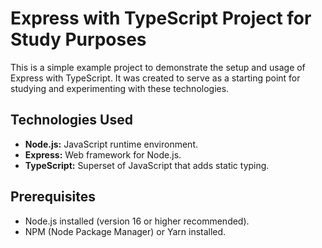 # Express with TypeScript Project for Study Purposes

This is a simple example project to demonstrate the setup and usage of Express with TypeScript. It was created to serve as a starting point for studying and experimenting with these technologies.

## Technologies Used

*   **Node.js:** JavaScript runtime environment.
*   **Express:** Web framework for Node.js.
*   **TypeScript:** Superset of JavaScript that adds static typing.

## Prerequisites

*   Node.js installed (version 16 or higher recommended).
*   NPM (Node Package Manager) or Yarn installed.
